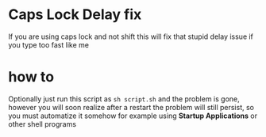# Caps Lock Delay fix

If you are using caps lock and not shift this will fix that stupid delay issue if you type too fast like me

# how to

Optionally just run this script as `sh script.sh` and the problem is gone, however you will soon realize after a restart the problem will still persist, so
you must automatize it somehow for example using **Startup Applications** or other shell programs
